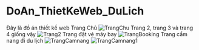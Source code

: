 # DoAn_ThietKeWeb_DuLich
Đây là đồ án thiết kế web
Trang Chủ
![TrangChu](https://user-images.githubusercontent.com/117979116/236195095-962d66e9-a4f2-4911-a1a7-ce90e9e45397.png)
Trang 2, trang 3 và trang 4 giống vậy
![Trang2](https://user-images.githubusercontent.com/117979116/236195020-ea34e2d0-6892-48d5-99ae-df5264931c7f.png)
Trang đặt vé máy bay
![TrangBooking](https://user-images.githubusercontent.com/117979116/236195062-80325afe-6427-49be-b004-5d2acbf3f5a6.png)
Trang cẩm nang đi du lịch
![TrangCamnang](https://user-images.githubusercontent.com/117979116/236195067-8ebf8b18-275a-4c79-b6c6-3c9ea140b53d.png)
![TrangCamnang1](https://user-images.githubusercontent.com/117979116/236196341-1411a18e-5990-4cd8-854b-c16db2d32ce9.png)
